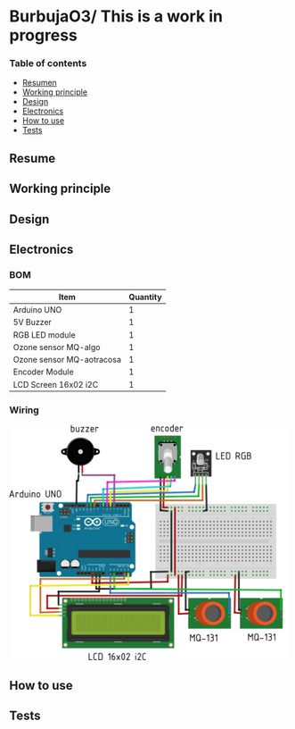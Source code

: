 # BurbujaO3/ This is a work in progress

### Table of contents

- [Resumen](#resume)
- [Working principle](#working-principle)
- [Design](#design)
- [Electronics](#electronics)
- [How to use](#how-to-use)
- [Tests](#tests)

## Resume

## Working principle

## Design

## Electronics

### BOM

Item                     | Quantity
 ---------------------------   | ------------
Arduino UNO  | 1
 5V Buzzer  | 1
RGB LED module  | 1
 Ozone sensor MQ-algo  | 1
Ozone sensor MQ-aotracosa    | 1
Encoder Module  | 1
LCD Screen 16x02 i2C  | 1

### Wiring

 <img src="/images/diagrama.png" width="500">

## How to use

## Tests




